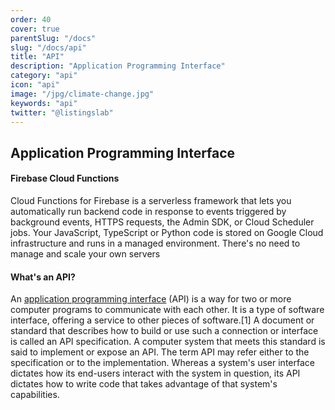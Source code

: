 ```yaml
---
order: 40
cover: true
parentSlug: "/docs"
slug: "/docs/api"
title: "API"
description: "Application Programming Interface"
category: "api"
icon: "api"
image: "/jpg/climate-change.jpg"
keywords: "api"
twitter: "@listingslab"
---
```

## Application Programming Interface

#### Firebase Cloud Functions

Cloud Functions for Firebase is a serverless framework that lets you automatically run backend code in response to events triggered by background events, HTTPS requests, the Admin SDK, or Cloud Scheduler jobs. Your JavaScript, TypeScript or Python code is stored on Google Cloud infrastructure and runs in a managed environment. There's no need to manage and scale your own servers

#### What's an API?

An [application programming interface](https://en.wikipedia.org/wiki/API) (API) is a way for two or more computer programs to communicate with each other. It is a type of software interface, offering a service to other pieces of software.[1] A document or standard that describes how to build or use such a connection or interface is called an API specification. A computer system that meets this standard is said to implement or expose an API. The term API may refer either to the specification or to the implementation. Whereas a system's user interface dictates how its end-users interact with the system in question, its API dictates how to write code that takes advantage of that system's capabilities.

